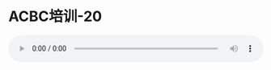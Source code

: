 # ACBC培训-20

<audio style="width: 100%;" preload="false" controls controlslist="nodownload"><source src="//cdn.wechat.edu.pl/audio/mp3/old/12141.mp3" type="audio/mpeg">Your browser does not support the audio element.</audio>


